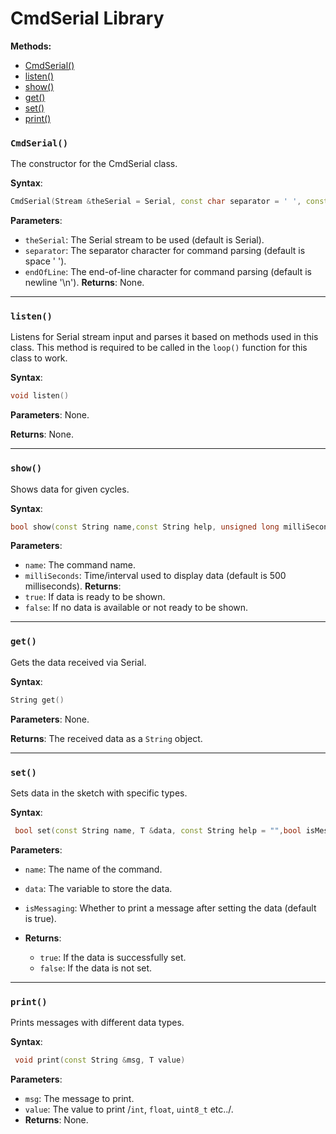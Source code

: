 # CmdSerial Library

**Methods:**

- [CmdSerial()](#cmdserial)
- [listen()](#listen)
- [show()](#show)
- [get()](#get)
- [set()](#set)
- [print()](#print)


### `CmdSerial()`

The constructor for the CmdSerial class.

**Syntax**:

```cpp
CmdSerial(Stream &theSerial = Serial, const char separator = ' ', const char endOfLine = '\n')
```

**Parameters**:

- `theSerial`: The Serial stream to be used (default is Serial).
- `separator`: The separator character for command parsing (default is space ' ').
- `endOfLine`: The end-of-line character for command parsing (default is newline '\n').
  **Returns**: None.

---

### `listen()`

Listens for Serial stream input and parses it based on methods used in this class. This method is required to be called
in the `loop()` function for this class to work.

**Syntax**:

```cpp
void listen()
```

**Parameters**: None.

**Returns**: None.

---

### `show()`

Shows data for given cycles.

**Syntax**:

```cpp
bool show(const String name,const String help, unsigned long milliSeconds = 500)
```

**Parameters**:

- `name`: The command name.
- `milliSeconds`: Time/interval used to display data (default is 500 milliseconds).
  **Returns**:
- `true`: If data is ready to be shown.
- `false`: If no data is available or not ready to be shown.

---

### `get()`

Gets the data received via Serial.

**Syntax**:

```cpp
String get()
```

**Parameters**: None.

**Returns**: The received data as a `String` object.

---

### `set()`

Sets data in the sketch with specific types.

**Syntax**:

```cpp
 bool set(const String name, T &data, const String help = "",bool isMessaging = true)
 ```

**Parameters**:

- `name`: The name of the command.
- `data`: The variable to store the data.
- `isMessaging`: Whether to print a message after setting the data (default is true).

- **Returns**:
    - `true`: If the data is successfully set.
    - `false`: If the data is not set.

---

### `print()`

Prints messages with different data types.

**Syntax**:

```cpp
 void print(const String &msg, T value)
```

**Parameters**:

- `msg`: The message to print.
- `value`: The value to print /`int`, `float`, `uint8_t` etc../.
- **Returns**: None.



